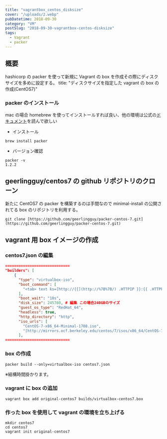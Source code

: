 ```yaml
---
title: "vagrantbox_centos_disksize"
cover: "/uploads/2.webp"
pubDatetime: 2018-09-30
category: "VM"
postSlug: "2018-09-30-vagrantbox-centos-disksize"
tags:
  - Vagrant
  - packer
---
```


## 概要

hashicorp の packer を使って新規に Vagrant の box を作成その際にディスクサイズを多めに設定する。
title: "ディスクサイズを指定した vagrant の box の作成(CentOS7)"

### packer のインストール

mac の場合 homebrew を使ってインストールすれば良い、他の環境は公式の[ドキュメント](<[https://www.packer.io/docs/index.html](https://www.packer.io/docs/index.html)>)を読んで欲しい

- インストール

```
brew install packer
```

- バージョン確認

```
packer -v
1.2.2
```

## geerlingguy/centos7 の github リポジトリのクローン

新たに CentOS7 の packer を構築するのは手間なので minimal-install の公開されてる box のリポジトリを利用する。

```
git clone [https://github.com/geerlingguy/packer-centos-7.git](https://github.com/geerlingguy/packer-centos-7.git)
```

## vagrant 用 box イメージの作成

### centos7.json の編集

```json
=============================
"builders": [
    {
      "type": "virtualbox-iso",
      "boot_command": [
        "<tab> text ks=[http://{{](http://%7B%7B/) .HTTPIP }}:{{ .HTTPPort }}/ks.cfg<enter><wait>"
      ],
      "boot_wait": "10s",
      "disk_size": 245760, # 編集 この場合240GBのサイズ
      "guest_os_type": "RedHat_64",
      "headless": true,
      "http_directory": "http",
      "iso_urls": [
        "CentOS-7-x86_64-Minimal-1708.iso",
        "[http://mirrors.ocf.berkeley.edu/centos/7/isos/x86_64/CentOS-7-x86_64-Minimal-1708.iso](http://mirrors.ocf.berkeley.edu/centos/7/isos/x86_64/CentOS-7-x86_64-Minimal-1708.iso)"
      ],
=============================
```

### box の作成

```
packer build --only=virtualbox-iso centos7.json
```

※結構時間掛かります。

### vagrant に box の追加

```
vagrant box add original-centos7 builds/virtualbox-centos7.box
```

### 作った box を使用して vagrant の環境を立ち上げる

```
mkdir centos7
cd centos7
vagrant init original-centos7
```
